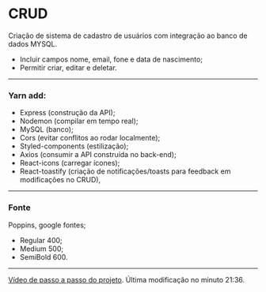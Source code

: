 # CRUD 
Criação de sistema de cadastro de usuários com integração ao banco de dados MYSQL.

- Incluir campos nome, email, fone e data de nascimento;
- Permitir criar, editar e deletar.

_____

### Yarn add:
- Express (construção da API); 
- Nodemon (compilar em tempo real); 
- MySQL (banco);
- Cors (evitar conflitos ao rodar localmente);
- Styled-components (estilização);
- Axios (consumir a API construída no back-end);
- React-icons (carregar ícones);
- React-toastify (criação de notificações/toasts para feedback em modificações no CRUD),

___
### Fonte
Poppins, google fontes;
- Regular 400;
- Medium 500;
- SemiBold 600.

___

[Vídeo de passo a passo do projeto](https://www.youtube.com/watch?v=voXTVTW73E8).
Última modificação no minuto 21:36.

